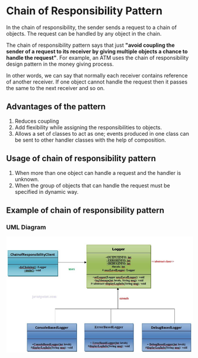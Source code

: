 # Chain of Responsibility Pattern

In the chain of responsibility, the sender sends a request to a chain of objects. The request can be handled by any object in the chain.

The chain of responsibility pattern says that just **"avoid coupling the sender of a request to its receiver by giving multiple objects a chance to handle the request"**. For example, an ATM uses the chain of responsibility design pattern in the money giving process.

In other words, we can say that normally each receiver contains reference of another receiver. If one object cannot handle the request then it passes the same to the next receiver and so on.

## Advantages of the pattern

1. Reduces coupling
2. Add flexibility while assigning the responsibilities to objects.
3. Allows a set of classes to act as one; events produced in one class can be sent to other handler classes with the help of composition.

## Usage of chain of responsibility pattern

1. When more than one object can handle a request and the handler is unknown.
2. When the group of objects that can handle the request must be specified in dynamic way.

## Example of chain of responsibility pattern

### UML Diagram
 <img src="chain_of_responsibility_pattern_uml.png" style="width: 1000px">
